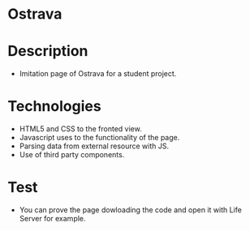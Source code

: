 # Ostrava
# Description
- Imitation page of Ostrava for a student project.

# Technologies 
- HTML5 and CSS to the fronted view.
- Javascript uses to the functionality of the page.
- Parsing data from external resource with JS.
- Use of third party components.

# Test
- You can prove the page dowloading the code and open it with Life Server for example.
